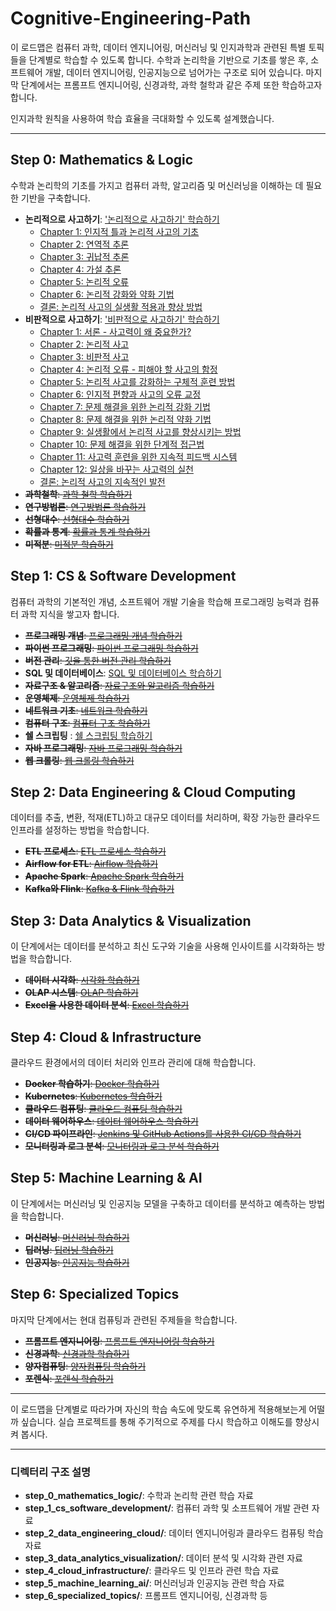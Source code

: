 # Cognitive-Engineering-Path

이 로드맵은 컴퓨터 과학, 데이터 엔지니어링, 머신러닝 및 인지과학과 관련된 특별 토픽들을 단계별로 학습할 수 있도록 합니다. 수학과 논리학을 기반으로 기초를 쌓은 후, 소프트웨어 개발, 데이터 엔지니어링, 인공지능으로 넘어가는 구조로 되어 있습니다. 마지막 단계에서는 프롬프트 엔지니어링, 신경과학, 과학 철학과 같은 주제 또한 학습하고자 합니다.

인지과학 원칙을 사용하여 학습 효율을 극대화할 수 있도록 설계했습니다.

---

## Step 0: Mathematics & Logic
수학과 논리학의 기초를 가지고 컴퓨터 과학, 알고리즘 및 머신러닝을 이해하는 데 필요한 기반을 구축합니다.

- **논리적으로 사고하기**: ['논리적으로 사고하기' 학습하기](step_0_mathematics_logic/logical-thinking)
    - [Chapter 1: 인지적 틀과 논리적 사고의 기초](step_0_mathematics_logic/logical-thinking/logical-thinking-chapter1.md)
    - [Chapter 2: 연역적 추론](step_0_mathematics_logic/logical-thinking/logical-thinking-chapter2.md)
    - [Chapter 3: 귀납적 추론](step_0_mathematics_logic/logical-thinking/logical-thinking-chapter3.md)
    - [Chapter 4: 가설 추론](step_0_mathematics_logic/logical-thinking/logical-thinking-chapter4.md)
    - [Chapter 5: 논리적 오류](step_0_mathematics_logic/logical-thinking/logical-thinking-chapter5.md)
    - [Chapter 6: 논리적 강화와 약화 기법](step_0_mathematics_logic/logical-thinking/logical-thinking-chapter6.md)
    - [결론: 논리적 사고의 실생활 적용과 향상 방법](step_0_mathematics_logic/logical-thinking/logical-thinking-conclusion.md)
- **비판적으로 사고하기**: ['비판적으로 사고하기' 학습하기](step_0_mathematics_logic/critical-thinking)
    - [Chapter 1: 서론 - 사고력이 왜 중요한가?](step_0_mathematics_logic/critical-thinking/critical-thinking-chapter1.md)
    - [Chapter 2: 논리적 사고](step_0_mathematics_logic/critical-thinking/critical-thinking-chapter2.md)
    - [Chapter 3: 비판적 사고](step_0_mathematics_logic/critical-thinking/critical-thinking-chapter3.md)
    - [Chapter 4: 논리적 오류 - 피해야 할 사고의 함정](step_0_mathematics_logic/critical-thinking/critical-thinking-chapter4.md)
    - [Chapter 5: 논리적 사고를 강화하는 구체적 훈련 방법](step_0_mathematics_logic/critical-thinking/critical-thinking-chapter5.md)
    - [Chapter 6: 인지적 편향과 사고의 오류 교정](step_0_mathematics_logic/critical-thinking/critical-thinking-chapter6.md)
    - [Chapter 7: 문제 해결을 위한 논리적 강화 기법](step_0_mathematics_logic/critical-thinking/critical-thinking-chapter7.md)
    - [Chapter 8: 문제 해결을 위한 논리적 약화 기법](step_0_mathematics_logic/critical-thinking/critical-thinking-chapter8.md)
    - [Chapter 9: 실생활에서 논리적 사고를 향상시키는 방법](step_0_mathematics_logic/critical-thinking/critical-thinking-chapter9.md)
    - [Chapter 10: 문제 해결을 위한 단계적 접근법](step_0_mathematics_logic/critical-thinking/critical-thinking-chapter10.md)
    - [Chapter 11: 사고력 훈련을 위한 지속적 피드백 시스템](step_0_mathematics_logic/critical-thinking/critical-thinking-chapter11.md)
    - [Chapter 12: 일상을 바꾸는 사고력의 실천](step_0_mathematics_logic/critical-thinking/critical-thinking-chapter12.md)
    - [결론: 논리적 사고의 지속적인 발전](step_0_mathematics_logic/critical-thinking/critical-thinking-conclusion.md)
- ~~**과학철학**: [과학 철학 학습하기](https://github.com/username/philosophy)~~
- ~~**연구방법론**: [연구방법론 학습하기](https://github.com/username/experimentation)~~
- ~~**선형대수**: [선형대수 학습하기](https://github.com/username/linear-algebra)~~
- ~~**확률과 통계**: [확률과 통계 학습하기](https://github.com/username/probability-statistics)~~
- ~~**미적분**: [미적분 학습하기](https://github.com/username/calculus)~~


## Step 1: CS & Software Development
컴퓨터 과학의 기본적인 개념, 소프트웨어 개발 기술을 학습해 프로그래밍 능력과 컴퓨터 과학 지식을 쌓고자 합니다.

- ~~**프로그래밍 개념**: [프로그래밍 개념 학습하기](https://github.com/username/programming-concepts)~~
- ~~**파이썬 프로그래밍**: [파이썬 프로그래밍 학습하기](https://github.com/username/python-programming)~~
- ~~**버전 관리**: [깃을 통한 버전 관리 학습하기](https://github.com/username/version-control)~~
- **SQL 및 데이터베이스**: [SQL 및 데이터베이스 학습하기](https://github.com/allenkang92/database-basics.git)
- ~~**자료구조 & 알고리즘**: [자료구조와 알고리즘 학습하기](https://github.com/username/data-structures-algorithms)~~
- ~~**운영체제**: [운영체제 학습하기](https://github.com/username/os)~~
- ~~**네트워크 기초**: [네트워크 학습하기](https://github.com/username/networking)~~
- ~~**컴퓨터 구조**: [컴퓨터 구조 학습하기](https://github.com/username/computer-architecture)~~
- **쉘 스크립팅** : [쉘 스크립팅 학습하기](https://github.com/allenkang92/shell-scripting-starter.git)
- ~~**자바 프로그래밍**: [자바 프로그래밍 학습하기](https://github.com/username/java)~~
- ~~**웹 크롤링**: [웹 크롤링 학습하기](https://github.com/username/web-crawling)~~

## Step 2: Data Engineering & Cloud Computing
데이터를 추출, 변환, 적재(ETL)하고 대규모 데이터를 처리하며, 확장 가능한 클라우드 인프라를 설정하는 방법을 학습합니다.

- ~~**ETL 프로세스**: [ETL 프로세스 학습하기](https://github.com/username/etl-process)~~
- ~~**Airflow for ETL**: [Airflow 학습하기](https://github.com/username/airflow-etl)~~
- ~~**Apache Spark**: [Apache Spark 학습하기](https://github.com/username/apache-spark)~~
- ~~**Kafka와 Flink**: [Kafka & Flink 학습하기](https://github.com/username/kafka-flink)~~

## Step 3: Data Analytics & Visualization
이 단계에서는 데이터를 분석하고 최신 도구와 기술을 사용해 인사이트를 시각화하는 방법을 학습합니다.

- ~~**데이터 시각화**: [시각화 학습하기](https://github.com/username/visualization-projects)~~
- ~~**OLAP 시스템**: [OLAP 학습하기](https://github.com/username/olap-systems)~~
- ~~**Excel을 사용한 데이터 분석**: [Excel 학습하기](https://github.com/username/excel-analysis)~~

## Step 4: Cloud & Infrastructure
클라우드 환경에서의 데이터 처리와 인프라 관리에 대해 학습합니다.

- ~~**Docker 학습하기**: [Docker 학습하기](https://github.com/username/docker)~~
- ~~**Kubernetes**: [Kubernetes 학습하기](https://github.com/username/kubernetes)~~
- ~~**클라우드 컴퓨팅**: [클라우드 컴퓨팅 학습하기](https://github.com/username/cloud-computing)~~
- ~~**데이터 웨어하우스**: [데이터 웨어하우스 학습하기](https://github.com/username/data-warehouse)~~
- ~~**CI/CD 파이프라인**: [Jenkins 및 GitHub Actions를 사용한 CI/CD 학습하기](https://github.com/username/cicd-pipelines)~~
- ~~**모니터링과 로그 분석**: [모니터링과 로그 분석 학습하기](https://github.com/username/monitoring-and-log-analysis)~~

## Step 5: Machine Learning & AI
이 단계에서는 머신러닝 및 인공지능 모델을 구축하고 데이터를 분석하고 예측하는 방법을 학습합니다.

- ~~**머신러닝**: [머신러닝 학습하기](https://github.com/username/machine-learning)~~
- ~~**딥러닝**: [딥러닝 학습하기](https://github.com/username/deep-learning)~~
- ~~**인공지능**: [인공지능 학습하기](https://github.com/username/artificial-intelligence)~~

## Step 6: Specialized Topics
마지막 단계에서는 현대 컴퓨팅과 관련된 주제들을 학습합니다.

- ~~**프롬프트 엔지니어링**: [프롬프트 엔지니어링 학습하기](https://github.com/username/prompt-engineering)~~
- ~~**신경과학**: [신경과학 학습하기](https://github.com/username/neuroscience)~~
- ~~**양자컴퓨팅**: [양자컴퓨팅 학습하기](https://github.com/username/quantum-computing)~~
- ~~**포렌식**: [포렌식 학습하기](https://github.com/username/forensic)~~


---

이 로드맵을 단계별로 따라가며 자신의 학습 속도에 맞도록 유연하게 적용해보는게 어떨까 싶습니다. 실습 프로젝트를 통해 주기적으로 주제를 다시 학습하고 이해도를 향상시켜 봅시다.

---

### 디렉터리 구조 설명
- **step_0_mathematics_logic/**: 수학과 논리학 관련 학습 자료
- **step_1_cs_software_development/**: 컴퓨터 과학 및 소프트웨어 개발 관련 자료
- **step_2_data_engineering_cloud/**: 데이터 엔지니어링과 클라우드 컴퓨팅 학습 자료
- **step_3_data_analytics_visualization/**: 데이터 분석 및 시각화 관련 자료
- **step_4_cloud_infrastructure/**: 클라우드 및 인프라 관련 학습 자료
- **step_5_machine_learning_ai/**: 머신러닝과 인공지능 관련 학습 자료
- **step_6_specialized_topics/**: 프롬프트 엔지니어링, 신경과학 등
